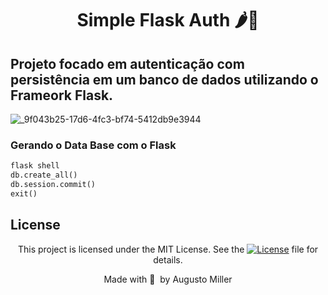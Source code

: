 <div align="center">
 <h1>Simple Flask Auth 🌶️🔐 </h1>
</div>

## Projeto focado em autenticação com persistência em um banco de dados utilizando o Frameork Flask.


![_9f043b25-17d6-4fc3-bf74-5412db9e3944](https://github.com/augustomiller/lab_flask/assets/990877/52320f53-f134-426d-be65-410700a22aeb)


### Gerando o Data Base com o Flask

```python
flask shell
db.create_all()
db.session.commit()
exit()

```


## License

<div align="center">
  
<p>This project is licensed under the MIT License. See the
  <a href="https://mit-license.org/">
    <img src="https://img.shields.io/static/v1?label=license&message=MIT&color=5965E0&labelColor=121214" alt="License"></a> file for details.</p>
<p>Made with&nbsp;💙 &nbsp;by Augusto Miller</p>
  
<div>
